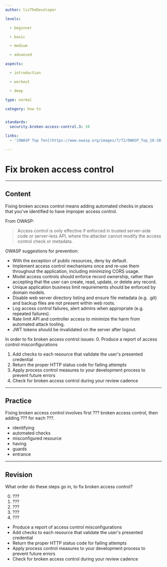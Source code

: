 ```yaml
---
author: lizTheDeveloper

levels:

  - beginner

  - basic

  - medium

  - advanced

aspects:

  - introduction

  - workout

  - deep

type: normal

category: how to


standards:
  security.broken-access-control.3: 10

links:
  - '[OWASP Top Ten](https://www.owasp.org/images/7/72/OWASP_Top_10-2017_%28en%29.pdf.pdf)'

---
```


# Fix broken access control

---
## Content

Fixing broken access control means adding automated checks in places that you've identified to have improper access control.

From OWASP:
> Access control is only effective if enforced in trusted server-side
code or server-less API, where the attacker cannot modify the
access control check or metadata.

OWASP suggestions for prevention:

* With the exception of public resources, deny by default.
* Implement access control mechanisms once and re-use them
throughout the application, including minimizing CORS usage.
* Model access controls should enforce record ownership, rather
than accepting that the user can create, read, update, or delete
any record.
* Unique application business limit requirements should be
enforced by domain models.
* Disable web server directory listing and ensure file metadata
(e.g. .git) and backup files are not present within web roots.
* Log access control failures, alert admins when appropriate
(e.g. repeated failures).
* Rate limit API and controller access to minimize the harm from
automated attack tooling.
* JWT tokens should be invalidated on the server after logout.


In order to fix broken access control issues:
0. Produce a report of access control misconfigurations
1. Add checks to each resource that validate the user's presented credential
2. Return the proper HTTP status code for failing attempts
3. Apply process control measures to your development process to prevent future errors
4. Check for broken access control during your review cadence



---
## Practice

Fixing broken access control involves first ??? broken access control, then adding ??? for each ???.

* identifying
* automated checks
* misconfigured resource
* having
* guards
* entrance

---
## Revision

What order do these steps go in, to fix broken access control?

0. ???
1. ???
2. ???
3. ???
4. ???

* Produce a report of access control misconfigurations
* Add checks to each resource that validate the user's presented credential
* Return the proper HTTP status code for failing attempts
* Apply process control measures to your development process to prevent future errors
* Check for broken access control during your review cadence
